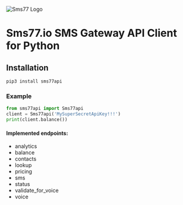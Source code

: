 ![Sms77 Logo](https://www.sms77.io/wp-content/uploads/2019/07/sms77-Logo-400x79.png "sms77")
# Sms77.io SMS Gateway API Client for Python

## Installation
```shell script
pip3 install sms77api
```

### Example
```python
from sms77api import Sms77api
client = Sms77api('MySuperSecretApiKey!!!')
print(client.balance())
```

#### Implemented endpoints:
- analytics
- balance
- contacts
- lookup
- pricing
- sms
- status
- validate_for_voice
- voice
